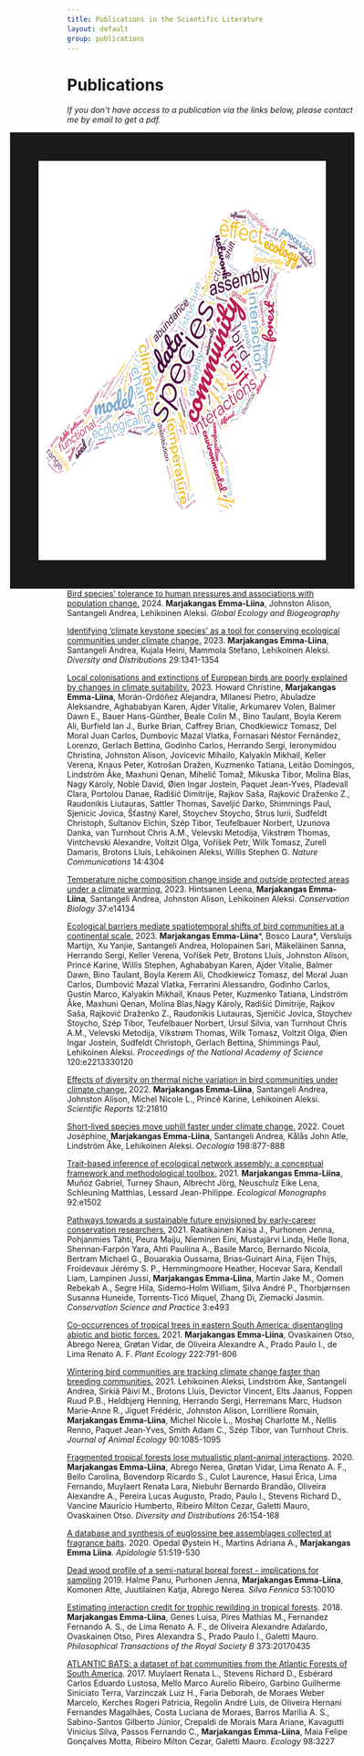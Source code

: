 ```yaml
---
title: Publications in the Scientific Literature
layout: default
group: publications
---
```


<h1 class="page-header text-center"> Publications </h1>

*If you don't have access to a publication via the links below, please contact me by email to get a pdf.*

<img src="/static/img/wordcloud.jpg" style="float: right;" height="700px" width="700px" border="50px"/>

[Bird species' tolerance to human pressures and associations with population change.](https://onlinelibrary.wiley.com/doi/10.1111/geb.13816) 2024. **Marjakangas Emma-Liina**, Johnston Alison, Santangeli Andrea, Lehikoinen Aleksi. *Global Ecology and Biogeography*

[Identifying ‘climate keystone species’ as a tool for conserving ecological communities under climate change.](https://onlinelibrary.wiley.com/doi/10.1111/ddi.13764) 2023. **Marjakangas Emma-Liina**, Santangeli Andrea, Kujala Heini, Mammola Stefano, Lehikoinen Aleksi. *Diversity and Distributions* 29:1341-1354

[Local colonisations and extinctions of European birds are poorly explained by changes in climate suitability.](https://www.nature.com/articles/s41467-023-39093-1) 2023. Howard Christine, **Marjakangas Emma-Liina**, Morán-Ordóñez Alejandra, Milanesi Pietro, Abuladze Aleksandre, Aghababyan Karen, Ajder Vitalie, Arkumarev Volen, Balmer Dawn E., Bauer Hans-Günther, Beale Colin M., Bino Taulant, Boyla Kerem Ali, Burfield Ian J., Burke Brian, Caffrey Brian, Chodkiewicz Tomasz, Del Moral Juan Carlos, Dumbovic Mazal Vlatka, Fornasari Néstor Fernández, Lorenzo, Gerlach Bettina, Godinho Carlos, Herrando Sergi, Ieronymidou Christina, Johnston Alison, Jovicevic Mihailo, Kalyakin Mikhail, Keller Verena, Knaus Peter, Kotrošan Dražen, Kuzmenko Tatiana, Leitão Domingos, Lindström Åke, Maxhuni Qenan, Mihelič Tomaž, Mikuska Tibor, Molina Blas, Nagy Károly, Noble David, Øien Ingar Jostein, Paquet Jean-Yves, Pladevall Clara, Portolou Danae, Radišić Dimitrije, Rajkov Saša, Rajković Draženko Z., Raudonikis Liutauras, Sattler Thomas, Saveljić Darko, Shimmings Paul, Sjenicic Jovica, Šťastný Karel, Stoychev Stoycho, Strus Iurii, Sudfeldt Christoph, Sultanov Elchin, Szép Tibor, Teufelbauer Norbert, Uzunova Danka, van Turnhout Chris A.M., Velevski Metodija, Vikstrøm Thomas, Vintchevski Alexandre, Voltzit Olga, Voříšek Petr, Wilk Tomasz, Zurell Damaris, Brotons Lluís, Lehikoinen Aleksi, Willis Stephen G. *Nature Communications* 14:4304

[Temperature niche composition change inside and outside protected areas under a climate warming.](https://conbio.onlinelibrary.wiley.com/doi/10.1111/cobi.14134) 2023. Hintsanen Leena, **Marjakangas Emma-Liina**, Santangeli Andrea, Johnston Alison, Lehikoinen Aleksi. *Conservation Biology* 37:e14134

[Ecological barriers mediate spatiotemporal shifts of bird communities at a continental scale.](https://www.pnas.org/doi/epdf/10.1073/pnas.2213330120) 2023. **Marjakangas Emma-Liina***, Bosco Laura*, Versluijs Martijn, Xu Yanjie, Santangeli Andrea, Holopainen Sari, Mäkeläinen Sanna, Herrando Sergi, Keller Verena, Voříšek Petr, Brotons Lluís, Johnston Alison, Princé Karine, Willis Stephen, Aghababyan Karen, Ajder Vitalie, Balmer Dawn, Bino Taulant, Boyla Kerem Ali, Chodkiewicz Tomasz, del Moral Juan Carlos, Dumbović Mazal Vlatka, Ferrarini Alessandro, Godinho Carlos, Gustin Marco, Kalyakin Mikhail, Knaus Peter, Kuzmenko Tatiana, Lindström Åke, Maxhuni Qenan, Molina Blas,Nagy Károly, Radišić Dimitrije, Rajkov Saša, Rajković Draženko Z., Raudonikis Liutauras, Sjeničić Jovica, Stoychev Stoycho, Szép Tibor, Teufelbauer Norbert, Ursul Silvia, van Turnhout Chris A.M., Velevski Metodija, Vikstrøm Thomas, Wilk Tomasz, Voltzit Olga, Øien Ingar Jostein, Sudfeldt Christoph, Gerlach Bettina, Shimmings Paul, Lehikoinen Aleksi. *Proceedings of the National Academy of Science* 120:e2213330120


[Effects of diversity on thermal niche variation in bird communities under climate change.](https://www.nature.com/articles/s41598-022-26248-1.pdf) 2022. **Marjakangas Emma-Liina**, Santangeli Andrea, Johnston Alison, Michel Nicole L., Princé Karine, Lehikoinen Aleksi. *Scientific Reports* 12:21810 

[Short-lived species move uphill faster under climate change.](https://link.springer.com/content/pdf/10.1007/s00442-021-05094-4.pdf) 2022. Couet Joséphine, **Marjakangas Emma-Liina**, Santangeli Andrea, Kålås John Atle, Lindström Åke, Lehikoinen Aleksi. *Oecologia* 198:877-888

[Trait-based inference of ecological network assembly: a conceptual framework and methodological toolbox.](https://esajournals.onlinelibrary.wiley.com/doi/epdf/10.1002/ecm.1502) 2021. **Marjakangas Emma-Liina**, Muñoz Gabriel, Turney Shaun, Albrecht Jörg, Neuschulz Eike Lena, Schleuning Matthias, Lessard Jean-Philippe. *Ecological Monographs* 92:e1502

[Pathways towards a sustainable future envisioned by early-career conservation researchers.](https://conbio.onlinelibrary.wiley.com/doi/epdf/10.1111/csp2.493) 2021. Raatikainen Kaisa J., Purhonen Jenna, Pohjanmies Tähti, Peura Maiju, Nieminen Eini, Mustajärvi Linda, Helle Ilona, Shennan‐Farpón Yara, Ahti Pauliina A., Basile Marco, Bernardo Nicola, Bertram Michael G., Bouarakia Oussama, Brias‐Guinart Aina, Fijen Thijs, Froidevaux Jérémy S. P., Hemmingmoore Heather, Hocevar Sara, Kendall Liam, Lampinen Jussi, **Marjakangas Emma‐Liina**, Martin Jake M., Oomen Rebekah A., Segre Hila, Sidemo‐Holm William, Silva André P., Thorbjørnsen Susanna Huneide, Torrents‐Ticó Miquel, Zhang Di, Ziemacki Jasmin. *Conservation Science and Practice* 3:e493

[Co-occurrences of tropical trees in eastern South America: disentangling abiotic and biotic forces.](https://link.springer.com/content/pdf/10.1007/s11258-021-01143-3.pdf) 2021. **Marjakangas Emma-Liina**, Ovaskainen Otso, Abrego Nerea, Grøtan Vidar, de Oliveira Alexandre A., Prado Paulo I., de Lima Renato A. F. *Plant Ecology* 222:791-806

[Wintering bird communities are tracking climate change faster than breeding communities.](https://www.researchgate.net/publication/348795470_Wintering_bird_communities_are_tracking_climate_change_faster_than_breeding_communities) 2021. Lehikoinen Aleksi, Lindström Åke, Santangeli Andrea, Sirkiä Päivi M., Brotons Lluis, Devictor Vincent, Elts Jaanus, Foppen Ruud P.B., Heldbjerg Henning, Herrando Sergi, Herremans Marc, Hudson Marie‐Anne R., Jiguet Frédéric, Johnston Alison, Lorrilliere Romain, **Marjakangas Emma‐Liina**, Michel Nicole L., Moshøj Charlotte M., Nellis Renno, Paquet Jean‐Yves, Smith Adam C., Szép Tibor, van Turnhout Chris. *Journal of Animal Ecology* 90:1085-1095

[Fragmented tropical forests lose mutualistic plant–animal interactions](https://onlinelibrary.wiley.com/doi/epdf/10.1111/ddi.13010). 2020. **Marjakangas Emma‐Liina**, Abrego Nerea, Grøtan Vidar, Lima Renato A. F., Bello Carolina, Bovendorp Ricardo S., Culot Laurence, Hasui Érica, Lima Fernando, Muylaert Renata Lara, Niebuhr Bernardo Brandão, Oliveira Alexandre A., Pereira Lucas Augusto, Prado, Paulo I., Stevens Richard D., Vancine Maurício Humberto, Ribeiro Milton Cezar, Galetti Mauro, Ovaskainen Otso. *Diversity and Distributions* 26:154-168

[A database and synthesis of euglossine bee assemblages collected at fragrance baits](https://link.springer.com/content/pdf/10.1007/s13592-020-00739-4.pdf). 2020. Opedal Øystein H., Martins Adriana A., **Marjakangas Emma Liina**. *Apidologie* 51:519-530

[Dead wood profile of a semi-natural boreal forest - implications for sampling](https://www.silvafennica.fi/article/10010) 2019. Halme Panu, Purhonen Jenna, **Marjakangas Emma-Liina**, Komonen Atte, Juutilainen Katja, Abrego Nerea. *Silva Fennica* 53:10010

[Estimating interaction credit for trophic rewilding in tropical forests](https://royalsocietypublishing.org/doi/pdf/10.1098/rstb.2017.0435). 2018. **Marjakangas Emma-Liina**, Genes Luísa, Pires Mathias M., Fernandez Fernando A. S., de Lima Renato A. F., de Oliveira Alexandre Adalardo, Ovaskainen Otso, Pires Alexandra S., Prado Paulo I., Galetti Mauro. *Philosophical Transactions of the Royal Society B* 373:20170435

[ATLANTIC BATS: a dataset of bat communities from the Atlantic Forests of South America](https://esajournals.onlinelibrary.wiley.com/doi/epdf/10.1002/ecy.2007). 2017. Muylaert Renata L., Stevens Richard D., Esbérard Carlos Eduardo Lustosa, Mello Marco Aurelio Ribeiro, Garbino Guilherme Siniciato Terra, Varzinczak Luiz H., Faria Deborah, de Moraes Weber Marcelo, Kerches Rogeri Patricia, Regolin André Luis, de Oliveira Hernani Fernandes Magalhães, Costa Luciana de Moraes, Barros Marília A. S., Sabino-Santos Gilberto Júnior, Crepaldi de Morais Mara Ariane, Kavagutti Vinicius Silva, Passos Fernando C., **Marjakangas Emma-Liina**, Maia Felipe Gonçalves Motta, Ribeiro Milton Cezar, Galetti Mauro. *Ecology* 98:3227
<br>
<br>
<br>
<br>
